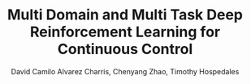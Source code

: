 ---
paperId: 8
author: David Camilo Alvarez Charris, Chenyang Zhao, Timothy Hospedales
publicationauthor: Alvarez Charris, D. C. et al.
title: Multi Domain and Multi Task Deep Reinforcement Learning for Continuous Control
pdf: Poster_David_Alvarez.pdf
poster: --
alt: --
type: Poster
topic: Machine Learning Methods
link: https://research.latinxinai.org/papers/neurips/2018/pdf/Poster_David_Alvarez.pdf
conference: neurips
year: 2018
tags: neurips-2018
location: Montreal, Canada
---